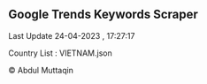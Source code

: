 

## Google Trends Keywords Scraper 
 
Last Update 24-04-2023 , 17:27:17

Country List :
VIETNAM.json



© Abdul Muttaqin 
